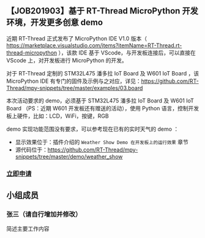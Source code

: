 ## 【JOB201903】基于 RT-Thread MicroPython 开发环境，开发更多创意 demo

近期 RT-Thread 正式发布了 MicroPython IDE V1.0 版本（ https://marketplace.visualstudio.com/items?itemName=RT-Thread.rt-thread-micropython ），该款 IDE 基于 VScode，与开发板连接后，可以直接在 VScode 上，对开发板进行 MicroPython 的开发。

对于 RT-Thread 定制的 STM32L475 潘多拉 IoT Board 及 W601 IoT Board ，该 MicroPython IDE 有专门的固件及示例与之对应，详见：https://github.com/RT-Thread/mpy-snippets/tree/master/examples/03.board

本次活动要求的 demo，必须基于 STM32L475 潘多拉 IoT Board 及 W601 IoT Board （PS：近期 W601 开发板还有赠送的活动），使用 Python 语言，控制开发板上硬件，比如：LCD，WiFi，按键，RGB

demo 实现功能范围没有要求，可以参考现在已有的实时天气的 demo ：

- 显示效果位于：插件介绍的 `Weather Show Demo 在开发板上的运行效果` 章节
- 源代码位于：https://github.com/RT-Thread/mpy-snippets/tree/master/demo/weather_show

### [立即申请]( https://github.com/RT-Thread/community-activities/edit/master/2019/JOB201903.md )

## 小组成员

### 张三（请自行增加并修改）

简述主要工作内容